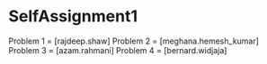 # SelfAssignment1
Problem 1 = [rajdeep.shaw]
Problem 2 = [meghana.hemesh_kumar]
Problem 3 = [azam.rahmani]
Problem 4 = [bernard.widjaja]
